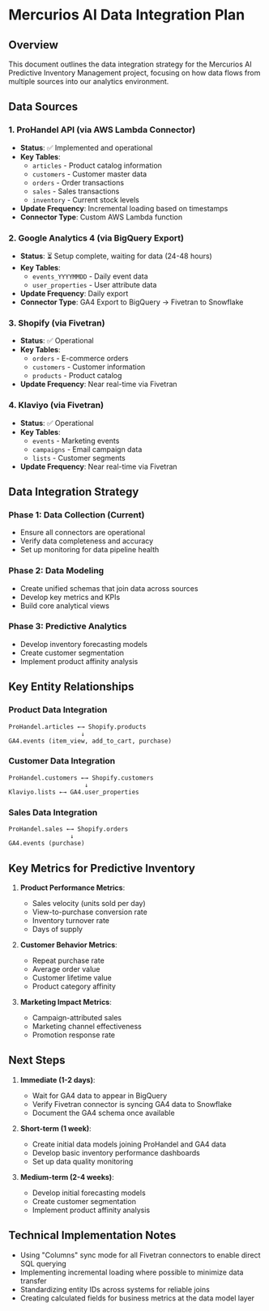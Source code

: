 # Mercurios AI Data Integration Plan

## Overview

This document outlines the data integration strategy for the Mercurios AI Predictive Inventory Management project, focusing on how data flows from multiple sources into our analytics environment.

## Data Sources

### 1. ProHandel API (via AWS Lambda Connector)
- **Status**: ✅ Implemented and operational
- **Key Tables**:
  - `articles` - Product catalog information
  - `customers` - Customer master data
  - `orders` - Order transactions
  - `sales` - Sales transactions
  - `inventory` - Current stock levels
- **Update Frequency**: Incremental loading based on timestamps
- **Connector Type**: Custom AWS Lambda function

### 2. Google Analytics 4 (via BigQuery Export)
- **Status**: ⏳ Setup complete, waiting for data (24-48 hours)
- **Key Tables**:
  - `events_YYYYMMDD` - Daily event data
  - `user_properties` - User attribute data
- **Update Frequency**: Daily export
- **Connector Type**: GA4 Export to BigQuery → Fivetran to Snowflake

### 3. Shopify (via Fivetran)
- **Status**: ✅ Operational
- **Key Tables**:
  - `orders` - E-commerce orders
  - `customers` - Customer information
  - `products` - Product catalog
- **Update Frequency**: Near real-time via Fivetran

### 4. Klaviyo (via Fivetran)
- **Status**: ✅ Operational
- **Key Tables**:
  - `events` - Marketing events
  - `campaigns` - Email campaign data
  - `lists` - Customer segments
- **Update Frequency**: Near real-time via Fivetran

## Data Integration Strategy

### Phase 1: Data Collection (Current)
- Ensure all connectors are operational
- Verify data completeness and accuracy
- Set up monitoring for data pipeline health

### Phase 2: Data Modeling
- Create unified schemas that join data across sources
- Develop key metrics and KPIs
- Build core analytical views

### Phase 3: Predictive Analytics
- Develop inventory forecasting models
- Create customer segmentation
- Implement product affinity analysis

## Key Entity Relationships

### Product Data Integration
```
ProHandel.articles ←→ Shopify.products
                    ↓
GA4.events (item_view, add_to_cart, purchase)
```

### Customer Data Integration
```
ProHandel.customers ←→ Shopify.customers
                     ↓
Klaviyo.lists ←→ GA4.user_properties
```

### Sales Data Integration
```
ProHandel.sales ←→ Shopify.orders
                 ↓
GA4.events (purchase)
```

## Key Metrics for Predictive Inventory

1. **Product Performance Metrics**:
   - Sales velocity (units sold per day)
   - View-to-purchase conversion rate
   - Inventory turnover rate
   - Days of supply

2. **Customer Behavior Metrics**:
   - Repeat purchase rate
   - Average order value
   - Customer lifetime value
   - Product category affinity

3. **Marketing Impact Metrics**:
   - Campaign-attributed sales
   - Marketing channel effectiveness
   - Promotion response rate

## Next Steps

1. **Immediate (1-2 days)**:
   - Wait for GA4 data to appear in BigQuery
   - Verify Fivetran connector is syncing GA4 data to Snowflake
   - Document the GA4 schema once available

2. **Short-term (1 week)**:
   - Create initial data models joining ProHandel and GA4 data
   - Develop basic inventory performance dashboards
   - Set up data quality monitoring

3. **Medium-term (2-4 weeks)**:
   - Develop initial forecasting models
   - Create customer segmentation
   - Implement product affinity analysis

## Technical Implementation Notes

- Using "Columns" sync mode for all Fivetran connectors to enable direct SQL querying
- Implementing incremental loading where possible to minimize data transfer
- Standardizing entity IDs across systems for reliable joins
- Creating calculated fields for business metrics at the data model layer
